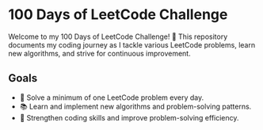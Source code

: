 # 100 Days of LeetCode Challenge

Welcome to my 100 Days of LeetCode Challenge! 🚀 This repository documents my coding journey as I tackle various LeetCode problems, learn new algorithms, and strive for continuous improvement.


## Goals

- 🎯 Solve a minimum of one LeetCode problem every day.
- 📚 Learn and implement new algorithms and problem-solving patterns.
- 🚀 Strengthen coding skills and improve problem-solving efficiency.
